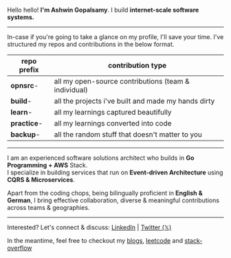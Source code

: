 Hello hello! **I'm Ashwin Gopalsamy**. 
I build **internet-scale software systems.**

---

In-case if you're going to take a glance on my profile, I'll save your time. 
I've structured my repos and contributions in the below format.

| **repo prefix**  	| **contribution type**                                	|
|------------------	|------------------------------------------------------	|
| **opnsrc**-      	| all my open-source contributions (team & individual) 	|
| **build**-       	| all the projects i've built and made my hands dirty  	|
| **learn**-       	| all my learnings captured beautifully                	|
| **practice**-    	| all my learnings converted into code                 	|
| **backup**-      	| all the random stuff that doesn't matter to you      	|

---

I am an experienced software solutions architect who builds in **Go Programming + AWS** Stack. <br>
I specialize in building services that run on **Event-driven Architecture** using **CQRS & Microservices**. <br>

Apart from the coding chops, being bilingually proficient in **English & German**, I bring effective collaboration, diverse & meaningful contributions across teams & geographies.

---
Interested? Let's connect & discuss: [LinkedIn](https://wwww.linkedin.com/in/ashwin2125) | [Twitter (𝕏)](https://www.x.com/ashwin2125)

In the meantime, feel free to checkout my [blogs](https://hashnode.com/@ashwin2125), [leetcode](https://leetcode.com/ashwin2125/) and [stack-overflow](https://stackoverflow.com/users/12538720/ashwin2125)
